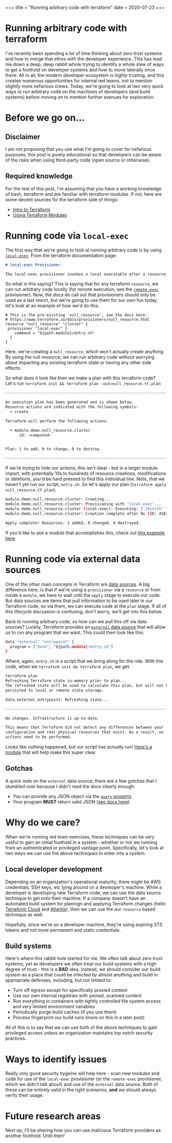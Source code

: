 +++
title = "Running arbitrary code with terraform"
date = 2020-07-23
+++

# Running arbitrary code with terraform
I've recently been spending a lot of time thinking about zero trust systems
and how to merge that ethos with the developer experience. This has lead me down
a deep, deep rabbit whole trying to identify a whole slew of ways to get a foothold
on developer systems and how to move laterally once there. All in all, the modern
developer ecosystem is _highly_ trusting, and this creates numerous opportunities
for internal red teams, not to mention slightly more nefarious crews. Today, we're
going to look at two very quick ways to run arbitrary code on the machines of
developers (and build systems) before moving on to mention further avenues for
exploration.


# Before we go on...

## Disclaimer
I am not proposing that you use what I'm going to cover for nefarious purposes,
this post is purely educational so that developers can be aware of the risks
when using third-party code (open source or otherwise).

## Required knowledge
For the rest of this post, I'm assuming that you have a working knowledge of
bash, terraform and are familiar with terraform modules. If not, here are some
decent sources for the terraform side of things:

 - [Intro to Terraform](https://www.terraform.io/intro/index.html)
 - [Using Terraform Modules](https://learn.hashicorp.com/terraform/modules/using-modules)

# Running code via `local-exec`
The first way that we're going to look at running arbitrary code is by using
[`local-exec`](https://www.terraform.io/docs/provisioners/local-exec.html). From
the terraform documentation page:

```md
# local-exec Provisioner

The local-exec provisioner invokes a local executable after a resource is created. This invokes a process on the machine running Terraform, not on the resource. See the remote-exec provisioner to run commands on the resource.
```

So what is this saying? This is saying that for any terraform `resource`, we
can run arbitrary code locally (for remote execution, see the [`remote-exec`](https://www.terraform.io/docs/provisioners/remote-exec.html)
provisioner). Now, the docs do call out that provisioners should only be used
as a last resort, but we're going to use them for our own fun today, let's look
at an example of how we'd do this:

```hcl
# This is the pre-existing `null_resource`, see the docs here:
# https://www.terraform.io/docs/provisioners/null_resource.html
resource "null_resource" "cluster" {
 provisioner "local-exec" {
    command = "${path.module}/entry.sh"
  }
}
```

Here, we're creating a `null_resource`, which won't actually create anything. By
using the null resource, we can run arbitrary code without worrying about
impacting any existing terraform state or having any other side effects.

So what does it look like then we make a plan with this terraform code? Let's
run `terraform init && terraform plan -out=null_resource.tf.plan`:

```sh
------------------------------------------------------------------------

An execution plan has been generated and is shown below.
Resource actions are indicated with the following symbols:
  + create

Terraform will perform the following actions:

  + module.demo.null_resource.cluster
      id: <computed>


Plan: 1 to add, 0 to change, 0 to destroy.

------------------------------------------------------------------------
```

If we're trying to hide our actions, this isn't ideal - but in a larger module
import, with potentially 10s to hundreds of resource creations, modifications or
deletions, you'd be hard pressed to find this individual line. Note, that we
haven't yet run our script, `entry.sh`. So let's apply our plan (`terraform apply null_resource.tf.plan`).

```sh
module.demo.null_resource.cluster: Creating...
module.demo.null_resource.cluster: Provisioning with 'local-exec'...
module.demo.null_resource.cluster (local-exec): Executing: ["/bin/sh" "-c" "/<redacted path>/.terraform/modules/73a34264d981f034e09486899c66805b/entry.sh"]
module.demo.null_resource.cluster: Creation complete after 0s (ID: 4162867750964960682)

Apply complete! Resources: 1 added, 0 changed, 0 destroyed.
```

If you'd like to see a module that accomplishes this, check out
[this example here](https://github.com/ttacon/terraform-malicious-null-resource).


# Running code via external data sources
One of the other main concepts in Terraform are [data sources](https://www.terraform.io/docs/configuration/data-sources.html).
A big difference here, is that if we're using a `provisioner` via a `resource`
or from inside a `module`, we have to wait until the `apply` stage to execute
our code. But data sources are items that pull information to be used later in
our Terraform code, so via them, we can execute code at the `plan` stage. If
all of this lifecycle discussion is confusing, don't worry, we'll get into
this below.

Back to running arbitrary code, so how can we pull this off via data sources?
Luckily, Terraform provides an [`external` data source](https://registry.terraform.io/providers/hashicorp/external/latest/docs/data-sources/data_source)
that will allow us to run any program that we want. This could then look like
this:

```sh
data "external" "entrypoint" {
  program = ["bash", "${path.module}/entry.sh"]
}
```

Where, again, `entry.sh` is a script that we bring along for the ride. With this
code, when we `terraform init && terraform plan`, we get:

```sh
terraform plan
Refreshing Terraform state in-memory prior to plan...
The refreshed state will be used to calculate this plan, but will not be
persisted to local or remote state storage.

data.external.entrypoint: Refreshing state...

------------------------------------------------------------------------

No changes. Infrastructure is up-to-date.

This means that Terraform did not detect any differences between your
configuration and real physical resources that exist. As a result, no
actions need to be performed.
```

Looks like nothing happened, but our script has actually run!
[Here's a module](https://github.com/ttacon/terraform-malicious-example)
that will help make this super clear.


## Gotchas
A quick note on the `external` data source, there are a few gotchas that
I stumbled over because I didn't read the docs clearly enough:

 - You can provide any JSON object via the [`query` property](https://registry.terraform.io/providers/hashicorp/external/latest/docs/data-sources/data_source#query)
 - Your program **MUST** return valid JSON ([see docs here](https://registry.terraform.io/providers/hashicorp/external/latest/docs/data-sources/data_source#external-program-protocol)).


# Why do we care?

When we're running red team exercises, these techniques can be very useful to
gain an initial foothold in a system - whether or not we running from an
authenticated or privileged vantage point. Specifically, let's look at two ways
we can use the above techniques to enter into a system.

## Local developer development

Depending on an organization's operational maturity, there might be AWS
credentials, SSH keys, etc lying around on a developer's machine. While a
developer is developing new Terraform code, we can use the data source technique
to get onto their machine. If a company doesn't have an automated build system
for plannign and applying Terraform changes (hello [Terraform Cloud](https://www.hashicorp.com/products/terraform/) and
[Atlantis](https://www.runatlantis.io/)), then we can use the our `resource`
based technique as well.

Hopefully, since we're on a developer machine, they're using expiring STS tokens
and not more permanent and static credentials.

## Build systems

Here's where this rabbit hole started for me. We often talk about zero trust
systems, yet as developers we often treat our build systems with a high degree
of trust - this is a **BAD** idea. Instead, we should consider our build system
as a place that could be infected by almost anything and build in appropriate
defenses, including, but not limited to:

 - Turn off egress except for specifically proxied content
 - Use our own internal registries with pinned, scanned content
 - Run everything in containers with tightly controlled file system access and very limited environment variables
 - Periodically purge build caches (if you use them)
 - Process fingerprint our build runs (more on this in a later post)


All of this is to say that we can use both of the above techniques to gain
privileged access unless an organization maintains top notch security practices.


# Ways to identify issues

Really only good security hygeine will help here - scan new modules and code for
use of the `local-exec` provisioner (or the `remote-exec` provisioner, which we
didn't talk about) and use of the `external` data source. Both of these can be
entirely valid in the right scenarios, **and** we should always verify their
usage.


# Future research areas

Next up, I'll be sharing how you can use malicious Terraform providers as
another foothold. Until then!


